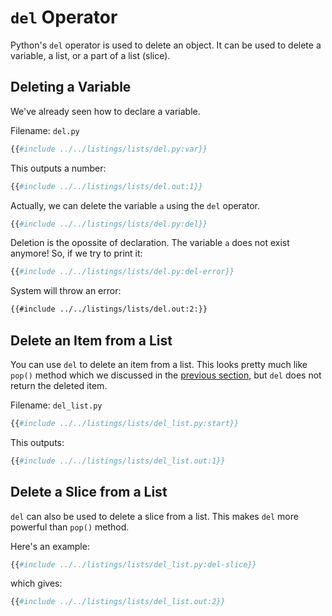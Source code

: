 # `del` Operator

Python's `del` operator is used to delete an object. It can be used to delete a variable, a list, or a part of a list (slice).

## Deleting a Variable

We've already seen how to declare a variable.

Filename: `del.py`

```py
{{#include ../../listings/lists/del.py:var}}
```

This outputs a number:

```py
{{#include ../../listings/lists/del.out:1}}
```

Actually, we can delete the variable `a` using the `del` operator.

```py
{{#include ../../listings/lists/del.py:del}}
```

Deletion is the opossite of declaration. The variable `a` does not exist anymore! So, if we try to print it:

```py
{{#include ../../listings/lists/del.py:del-error}}
```

System will throw an error:

```txt
{{#include ../../listings/lists/del.out:2:}}
```

## Delete an Item from a List

You can use `del` to delete an item from a list. This looks pretty much like `pop()` method which we discussed in the [previous section](./modifying-lists.md#removing-elements-from-a-list), but `del` does not return the deleted item.

Filename: `del_list.py`

```py
{{#include ../../listings/lists/del_list.py:start}}
```

This outputs:

```py
{{#include ../../listings/lists/del_list.out:1}}
```

## Delete a Slice from a List

`del` can also be used to delete a slice from a list. This makes `del` more powerful than `pop()` method.

Here's an example:

```py
{{#include ../../listings/lists/del_list.py:del-slice}}
```

which gives:

```py
{{#include ../../listings/lists/del_list.out:2}}
```
